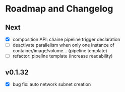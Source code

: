 # Roadmap and Changelog

## Next

- [x] composition API: chaine pipeline trigger declaration
- [ ] deactivate parallelism when only one instance of container/image/volume... (pipeline template)
- [ ] refactor: pipeline template (increase readability)

## v0.1.32

- [x] bug fix: auto network subnet creation
